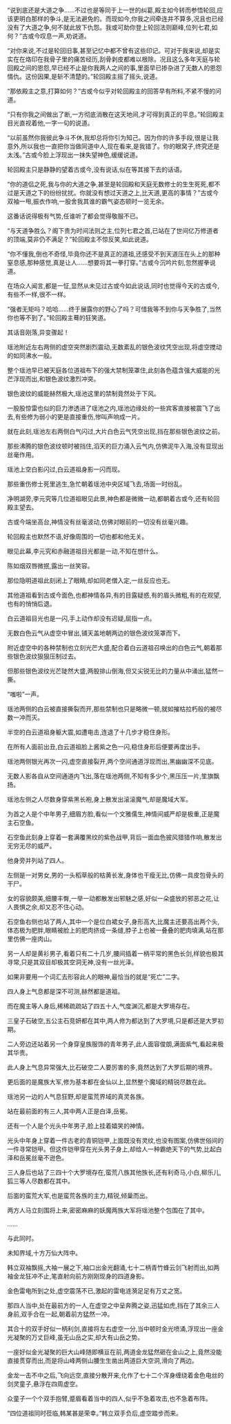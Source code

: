 
“说到底还是大道之争……不过也是等同于上一世的纠葛,殿主如今转而参悟轮回,应该更明白那样的争斗,是无法避免的。而现如今,你我之间牵连并不算多,况且也已经没有了大道之争,何不就此放下仇怨。我或可助你登上轮回法则巅峰,位列七君,如何？”古或今叹息一声,劝说道。

“对你来说,不过是轮回旧事,甚至记忆中都不曾有这些印记。可对于我来说,却是实实在在烙印在我骨子里的痛苦经历,刮骨剥皮都难以根除。况且这么多年天庭与轮回殿之间的恩怨,早已经不止是你我两人之间的事,里面早已掺杂进了无数人的恩怨情仇。这份因果,是斩不清楚的。”轮回殿主摇了摇头,说道。

“那依殿主之意,打算如何？”古或今似乎对轮回殿主的回答早有所料,不紧不慢的问道。

“只有你我之间做出了断,一方彻底消散在这天地间,才可得到真正的平息。”轮回殿主目光直视着他,一字一句的说道。

“以前虽然你我彼此争斗不休,我却总将你引为知己。因为你的许多手段,很是让我意外,所以我也一直把你当做同道中人,现在看来,是我错了。你的眼窝子,终究还是太浅。”古或今脸上浮现出一抹失望神色,缓缓说道。

轮回殿主只是静静的望着古或今,没有说话,似在等其接下去的话语。

“你的道侣之死,我与你的大道之争,甚至是轮回殿和天庭无数修士的生生死死,都不过是天道之下的纷纷扰扰。你就没有想过天道之上,比天道,更高的事情？”古或今双袖一甩,振衣作响,一股舍我其谁的霸气姿态顿时一览无余。

这番话说得极有气势,任谁听了都会觉得敬服不已。

“与天道争胜么？阁下贵为时间法则之主,位列七君之首,已站在了世间亿万修道者的顶端,莫非仍不满足？”轮回殿主不惊反笑,如此说道。

“你不懂我,倒也不奇怪,毕竟你还不是真正的道祖,还感受不到天道压在头上的那种窒息感,那种感觉,真是让人……想要将其一拳打穿。”古或今沉吟片刻,忽然握拳说道。

在场众人闻言,都是一怔,显然从未见过古或今如此说话,同时也觉得今天的古或今,有些不一样,很不一样。

“强者无矩吗？哈哈……终于展露你的野心了吗？可惜我等不到你与天争胜了,当然你也等不到了。”轮回殿主蓦的狂笑道。

其话音刚落,异变骤起！

瑶池附近左右两侧的虚空突然剧烈震动,无数紊乱的银色波纹凭空出现,将虚空搅动的如同沸水一般。

整个瑶池早已被天庭各位道祖布下的强大禁制笼罩住,此刻各色蕴含强大威能的光芒浮现而出,和银色波纹激烈冲突。

银色波纹的威能赫然极大,瑶池这里的禁制竟然处于下风。

一股股惊雷也似的巨力渗透进了瑶池之内,瑶池边缘处的一些宾客直接被震飞了出去,有些修为弱小的更是直接重伤,惨叫声响成一片。

就在此刻,瑶池左右两侧白气闪过,大片白色云气凭空出现,挡在那些银色波纹之前。

那些沸腾的银色波纹顿时被挡住,滔天的巨力涌入云气内,仿佛泥牛入海,没有显现出丝毫作用。

瑶池上空白影闪过,白云道祖身影一闪而现。

那些重伤修士死里逃生,急忙朝着瑶池中央区域飞去,场面一时纷乱。

净明湖旁,李元究等几位道祖眼见此景,神色都是微微一动,都朝着古或今,还有轮回殿主望去。

古或今端坐高台,神情没有丝毫波动,仿佛对眼前的一切没有丝毫兴趣。

轮回殿主也默然不语,好像周围的一切也都和他无关。

眼见此幕,李元究和赤融道祖目光都是一动,不知在想什么。

陈如烟双唇微抿,露出一丝笑容。

那位隐明道祖此刻闭上了眼睛,却如同老僧入定,一丝反应也无。

其他道祖看到古或今面色,也都神情各异,有的目露疑惑,有的眉头微粗,有的在观望,也有的悄悄后退。

白云道祖目光也是一闪,手上动作却没有迟疑,屈指一点。

无数白色云气从虚空中冒出,铺天盖地朝两边的银色波纹笼罩而下。

附近虚空中的各种禁制也立刻光芒大盛,配合着白云道祖召唤出的白色云气,朝着那些银色波纹狠狠压制过去。

但那些银色波纹光芒陡然大盛,两股排山倒海,但又尖锐无比的力量从中涌出,猛然一撕。

“嗤啦”一声。

瑶池两侧的白云被直接撕裂而开,那些禁制也只是略微一顿,就如摧枯拉朽般的被尽数一冲而灭。

半空的白云道祖身躯大震,如遭电击,连退了十几步才稳住身形。

在所有人面前出丑,白云道祖脸上酱紫之色一闪,稳住身形后便要再度出手。

瑶池两侧银光再次一闪,虚空直接裂开,两个空间通道浮现而出,黑幽幽深不见底。

无数人影各自从空间通道内飞出,落在瑶池两侧,不知有多少个,黑压压一片,笙旗飘扬。

瑶池左侧之人尽数身穿紫黑长袍,身上散发出滚滚魔气,却是魔域大军。

为首之人是个中年男子,细眉方脸,看似一个文雅儒生,神情间威严却是极重,正是魔主石空鱼。

石空鱼此刻身上穿着一套满覆黑纹的紫色战甲,背后一面血色披风猎猎作响,散发出无穷无尽的威严。

他身旁并列站了四人。

左侧是一对男女,男的一头稻草般的枯黄长发,身体也干瘦无比,仿佛一具皮包骨头的干尸。

女的容貌颇美,细腰丰臀,一举一动都散发出邪魅之感,好似一朵盛放的邪恶之花,让人畏惧之余,却又忍不住心动。

石空鱼右侧也站了两人,其中一个是位白裙女子,身形高大,比魔主还要高出两个头,体态极为肥胖,眼睛被脸上的肥肉挤成一条缝,脖子上也被一叠叠的肥肉填满,站在那里仿佛一座肉山。

另一人却是黄衫男子,看着只有二十几岁,腰间插着一柄平常的黑色长剑,样貌也极其寻常,只是其双目却极其空洞无神,没有一丝光泽。

如果非要用一个词汇去形容此人的眼神,最恰当的就是“死亡”二字。

四人身上气息都是深不可测,赫然都是道祖。

而在魔主等人身后,稀稀疏疏站了四五十人,气度渊沉,都是大罗境存在。

三皇子石破空,五公主石竞妍都在其中,两人修为都达到了大罗境,只是都还是大罗初期。

二人旁边还站着另一个身穿皇族服饰的青年男子,此人面容俊朗,满面紫气,看起来极其华贵。

此人身上气息异常强大,比石破空二人要厉害的多,竟然达到了大罗后期的境界。

更后面的是魔族大军,修为基本都在金仙以上,显然整个魔域的精锐尽数在此。

瑶池另一边的人气息狂野,却是蛮荒界域的真灵各族。

站在最前面的有三人,其中两人正是白泽,岳冕。

还有一个人是个光头中年男子,脸上挂着嬉笑的神情。

光头中年身上穿着一件古老的青铜铠甲,上面既没有灵纹,也没有图案,仿佛世俗间的一件寻常铠甲。但这件铠甲穿在光头男子身上,却给人一种霸绝天下的气势,比起白泽和岳冕丝毫不逊色。

三人身后也站了三四十个大罗境存在,蛮荒八族其他族长,还有利奇马,小白,柳乐儿,狐三等人尽数都在其中。

后面的蛮荒大军,也是蛮荒各族的主力,精锐,倾巢而出。

两方人马立刻围将上来,密密麻麻的妖魔两族大军将瑶池整个包围在了其中。

……

与此同时。

未知界域,十方万仙大阵中。

韩立双袖飘摇,大袖一展之下,袖口出金光翻涌,七十二柄青竹蜂云剑飞射而出,如两袖金龙狂冲不止,笔直射向前方刚刚现身的四道身影。

金色雷电所到之处,虚空震荡不已,激起的雷电涟漪足足有万丈之宽。

那四人当中,处在最前方的一人,在虚空之中呈奔腾之姿,迅猛如虎,挡在了其余三人身前,双手合在一起,朝着前方猛然一冲。

其合十的双手好似一柄利剑,直接将左右虚空一分,当中顿时金光喷涌,浮现出一座金光凝聚的万丈巨峰,虽无山岳之实,却大有山岳之势。

一座好似金光凝聚的巨大山峰随即横亘在前,两道金龙猛然砸在金山之上,竟然没能直接贯穿而出,而是将山峰两侧山腰生生凿出两道巨大空洞,滑向了两边。

金龙一击不中之后,飞向远空,直接分散开来,化作了七十二个浑身缠绕着金色电丝的剑灵童子,悬浮在四周虚空。

众童子一个个双手抱臂,蹙眉看着当中的四人,似乎不急着攻击,也不急着布阵。

“四位道祖同时莅临,韩某甚是荣幸。”韩立双手负后,虚空踏步而来。